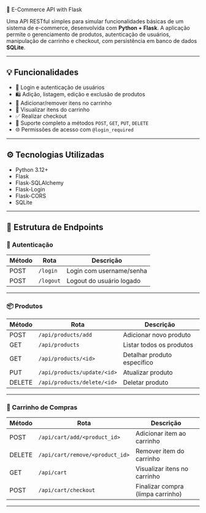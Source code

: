 🛒 E-Commerce API with Flask

Uma API RESTful simples para simular funcionalidades básicas de um sistema de e-commerce, desenvolvida com **Python + Flask**. A aplicação permite o gerenciamento de produtos, autenticação de usuários, manipulação de carrinho e checkout, com persistência em banco de dados **SQLite**.

---

## 💡 Funcionalidades

- 🔐 Login e autenticação de usuários
- 🛍️ Adição, listagem, edição e exclusão de produtos
- 🛒 Adicionar/remover itens no carrinho
- 🧾 Visualizar itens do carrinho
- ✅ Realizar checkout
- 🔄 Suporte completo a métodos `POST`, `GET`, `PUT`, `DELETE`
- 🌐 Permissões de acesso com `@login_required`

---

## ⚙️ Tecnologias Utilizadas

- Python 3.12+
- Flask
- Flask-SQLAlchemy
- Flask-Login
- Flask-CORS
- SQLite

---

## 📁 Estrutura de Endpoints

### 🔐 Autenticação
| Método | Rota           | Descrição                  |
|--------|----------------|----------------------------|
| POST   | `/login`       | Login com username/senha   |
| POST   | `/logout`      | Logout do usuário logado   |

---

### 📦 Produtos
| Método | Rota                         | Descrição                      |
|--------|------------------------------|--------------------------------|
| POST   | `/api/products/add`          | Adicionar novo produto         |
| GET    | `/api/products`              | Listar todos os produtos       |
| GET    | `/api/products/<id>`         | Detalhar produto específico    |
| PUT    | `/api/products/update/<id>`  | Atualizar produto              |
| DELETE | `/api/products/delete/<id>`  | Deletar produto                |

---

### 🛒 Carrinho de Compras
| Método | Rota                           | Descrição                         |
|--------|--------------------------------|-----------------------------------|
| POST   | `/api/cart/add/<product_id>`   | Adicionar item ao carrinho        |
| DELETE | `/api/cart/remove/<product_id>`| Remover item do carrinho          |
| GET    | `/api/cart`                    | Visualizar itens no carrinho      |
| POST   | `/api/cart/checkout`           | Finalizar compra (limpa carrinho) |

---



